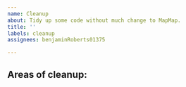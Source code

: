 ```yaml
---
name: Cleanup
about: Tidy up some code without much change to MapMap.
title: ''
labels: cleanup
assignees: benjaminRoberts01375

---
```


**Areas of cleanup:**
- 
